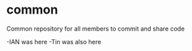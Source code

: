 common
======

Common repository for all members to commit and share code

-IAN was here
-Tin was also here